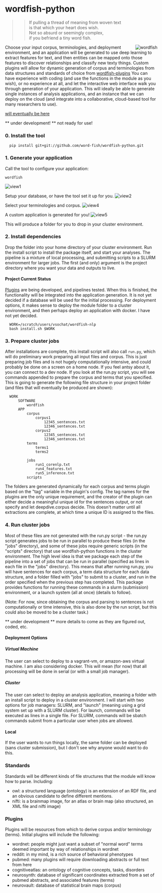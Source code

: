 # wordfish-python

  >>   If pulling a thread of meaning from woven text <br>
  >>   is that which your heart does wish. <br>
  >>   Not so absurd or seemingly complex,  <br>
  >>   if you befriend a tiny word fish. <br>

<div style="float: right">
    <img src="doc/img/wordfish_smile.png" alt="wordfish" title="Wordfish" style="float:right"/>
</div>

Choose your input corpus, terminologies, and deployment environment, and an application will be generated to use deep learning to extract features for text, and then entities can be mapped onto those features to discover relationships  and classify new texty things. Custom plugins will allow for dynamic generation of corpus and terminologies from data structures and standards of choice from [wordfish-plugins](http://www.github.com/word-fish/wordfish-plugins) You can have experience with coding (and use the functions in the module as you wish), or no experience at all, and let the interactive web interface walk you through generation of your application. This will ideally be able to generate single instances of analysis applications, and an instance that we can deploy on the cloud (and integrate into a collaborative, cloud-based tool for many researchers to use).

[will eventually be here](https://pypi.python.org/pypi/wordfish)

** under development! ** not ready for use!


### 0. Install the tool

      pip install git+git://github.com/word-fish/wordfish-python.git


### 1. Generate your application

Call the tool to configure your application:

    wordfish


![view1](example/img/view1.png)

Setup your database, or have the tool set it up for you.
![view2](example/img/view2.png)

Select your terminologies and corpus.
![view4](example/img/view4.png)

A custom application is generated for you!
![view5](example/img/view5.png)


This will produce a folder for you to drop in your cluster environment.

### 2. Install dependencies

Drop the folder into your home directory of your cluster environment. Run the install script to install the package itself, and start your analyses. The pipeline is a mixture of local processing, and submitting scripts to a SLURM environment for larger jobs. The first (and only) argument is the project directory where you want your data and outputs to live. 

#### Project Current Status
[Plugins](https://github.com/word-fish/wordfish-plugins) are being developed, and pipelines tested. When this is finished, the functionality will be integrated into the application generation. It is not yet decided if a database will be used for the initial processing. For deployment options, it makes sense to deploy the module folder to a cluster environment, and then perhaps deploy an application with docker. I have not yet decided.

      
      WORK=/scratch/users/vsochat/wordfish-nlp
      bash install.sh $WORK
      

### 3. Prepare cluster jobs

After installations are complete, this install script will also call `run.py`, which will do preliminary work preparing all input files and corpus. This is just preparing job files and is not hugely computationally intensive, and could probably be done on a screen on a home node. If you feel antsy about it, you can connect to a dev node. If you look at the run.py script, you will see commands appended to prepare the corpus and terms that you specified. This is going to generate the following file structure in your project folder (and files that will eventually be produced are shown):

      WORK
          SOFTWARE
              wordfish
          APP
              corpus
                  corpus1
                      12345_sentences.txt
                      12346_sentences.txt
                  corpus2
                      12345_sentences.txt
                      12346_sentences.txt
              terms
                  terms1
                  terms2

              jobs
                  run1_corenlp.txt
                  run4_features.txt
                  run5_inference.txt
              scripts

The folders are generated dynamically for each corpus and terms plugin based on the "tag" variable in the plugin's config. The tag names for the plugins are the only unique requirement, and the creator of the plugin can either decide a meaningful unique id for the sentences output, or not specify and let deepdive.corpus decide. This doesn't matter until all extractions are complete, at which time a unique ID is assigned to the files.

### 4. Run cluster jobs

Most of these files are not generated with the run.py script - the run.py script generates jobs to be run in parallel to produce these files (in the "jobs" directory), and some of these jobs require generic scripts (in the "scripts" directory) that use wordfish-python functions in the cluster environment. The high level idea is that we package each step of the pipeline into a set of jobs that can be run in parallel (specified as lines in each file in the "jobs" directory). This means that after running run.py, you will have sentences for each corpus, a term data structure for each data structure, and a folder filled with "jobs" to submit to a cluster, and run in the order specified when the previous step has completed. This package provides functions for running these commands in a slurm (submission) environment, or a launch system (all at once) (details to follow).

(Note: For now, since obtaining the corpus and parsing to sentences is not computationally or time intensive, this is also done by the run script, but this could also be moved to be a cluster task.)

** under development **
more details to come as they are figured out, coded, etc.



#### Deployment Options

##### Virtual Machine
The user can select to deploy to a vagrant-vm, or amazon-aws virtual machine. I am also considering docker. This will mean (for now) that all processing will be done in serial (or with a small job manager). 

##### Cluster
The user can select to deploy an analysis application, meaning a folder with an install script to deploy in a cluster environment. I will start with two options for job managers: SLURM, and "launch" (meaning using a grid system set up with a SLURM cluster). For launch, commands will be executed as lines in a single file. For SLURM, commands will be sbatch commands submit from a particular user when jobs are allowed.

#### Local
If the user wants to run things locally, the same folder can be deployed (sans cluster submission), but I don't see why anyone would want to do this.

### Standards
Standards will be different kinds of file structures that the module will know how to parse. Including:

- owl: a structured language (ontology) is an extension of an RDF file, and an obvious candidate to define different mentions.
- nifti: is a brainmap image, for an atlas or brain map (also structured, an XML file and nifti image)

### Plugins 
Plugins will be resources from which to derive corpus and/or terminology (terms). Initial plugins will include the following:

- wordnet: people might just want a subset of "normal word" terms deemed important by way of relationships in wordnet
- reddit: in my mind, is a rich source of behavioral phenotypes
- pubmed: many plugins will require downloading abstracts or full text from here
- cognitiveatlas: an ontology of cognitive concepts, tasks, disorders
- neurosynth: database of significant coordinates extracted from a set of pubmed abstracts, and associated features (terms)
- neurovault: database of statistical brain maps (corpus)

